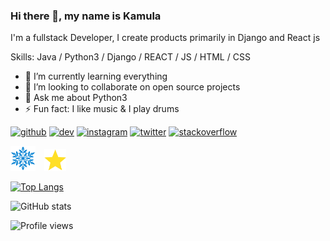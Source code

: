 ### Hi there 👋, my name is Kamula
I'm a fullstack Developer, I create products primarily in Django and React js


Skills: Java / Python3 / Django / REACT / JS / HTML / CSS

- 🌱 I’m currently learning everything 
- 👯 I’m looking to collaborate on open source projects 
- 💬 Ask me about Python3 
- ⚡ Fun fact: I like music & I play drums 



[<img src='https://cdn.jsdelivr.net/npm/simple-icons@3.0.1/icons/github.svg' alt='github' height='40'>](https://github.com/kamula)  [<img src='https://cdn.jsdelivr.net/npm/simple-icons@3.0.1/icons/dev-dot-to.svg' alt='dev' height='40'>](https://dev.to/kamula)  [<img src='https://cdn.jsdelivr.net/npm/simple-icons@3.0.1/icons/instagram.svg' alt='instagram' height='40'>](https://www.instagram.com/mulla_camp/)  [<img src='https://cdn.jsdelivr.net/npm/simple-icons@3.0.1/icons/twitter.svg' alt='twitter' height='40'>](https://twitter.com/@Camulla5)  [<img src='https://cdn.jsdelivr.net/npm/simple-icons@3.0.1/icons/stackoverflow.svg' alt='stackoverflow' height='40'>](https://stackoverflow.com/users/kamula)  

<a href='https://archiveprogram.github.com/'><img src='https://raw.githubusercontent.com/acervenky/animated-github-badges/master/assets/acbadge.gif' width='40' height='40'></a> <a href='https://stars.github.com/'><img src='https://raw.githubusercontent.com/acervenky/animated-github-badges/master/assets/starbadge.gif' width='35' height='35'></a> 

[![Top Langs](https://github-readme-stats.vercel.app/api/top-langs/?username=kamula)](https://github.com/anuraghazra/github-readme-stats)

![GitHub stats](https://github-readme-stats.vercel.app/api?username=kamula&show_icons=true)  

![Profile views](https://gpvc.arturio.dev/kamula)  
